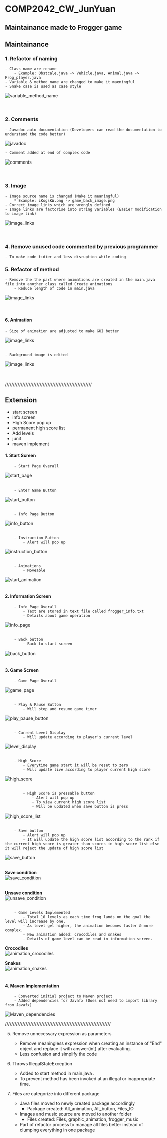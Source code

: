 # COMP2042_CW_JunYuan
## Maintainance made to Frogger game


## Maintainance 
### 1. Refactor of naming
    - Class name are rename
        - Example: Obstcale.java -> Vehicle.java, Animal.java -> Frog_player.java
    - Variable & method name are changed to make it maeningful
    - Snake case is used as case style
![variable_method_name](./image/maintain_1.png)<br><br><br>

### 2. Comments 
    - Javadoc auto documentation (Developers can read the documentation to understand the code better)
![javadoc](./image/maintain_2.png)<br>

    - Comment added at end of complex code
![comments](./image/maintain_3.png)<br><br><br>

### 3. Image
    - Image source name is changed (Make it meaningful)
        * Example: iKogsKW.png -> game_back_image.png
    - Correct image links which are wrongly defined
    - Image links are factorise into string variables (Easier modification to image link)
![image_links](./image/maintain_4.png)<br><br><br>

### 4. Remove unused code commented by previous programmer
    - To make code tidier and less disruption while coding

### 5. Refactor of method
    - Remove the the part where animations are created in the main.java file into another class called Create_animations
        - Reduce length of code in main.java
![image_links](./image/maintain_5.png)<br><br><br>

#### 6. Animation
    - Size of animation are adjusted to make GUI better
![image_links](./image/maintain_6.png)<br><br> 

    - Background image is edited
![image_links](./image/maintain_7.png)<br><br><br>       

///////////////////////////////////////////////////////

## Extension
* start screen
* info screen
* High Score pop up 
* permanent high score list 
* Add levels
* junit
* maven implement 

#### 1. Start Screen
        - Start Page Overall
![start_page](./image/start_page.png)<br><br> 

        - Enter Game Button 
![start_button](./image/start_button.png)<br><br>    

        - Info Page Button 
![info_button](./image/info_button.png)<br><br>   

        - Instruction Button 
            - Alert will pop up
![instruction_button](./image/instruction_button.png)<br><br>   

        - Animations
            - Moveable
![start_animation](./image/start_animation.png)<br><br>   

#### 2. Information Screen
        - Info Page Overall
            - Text are stored in text file called frogger_info.txt
            - Details about game operation
![info_page](./image/info_page.png)<br><br>

        - Back button 
            - Back to start screen
![back_button](./image/info_back_button.png)<br><br>

#### 3. Game Screen
        - Game Page Overall
![game_page](./image/game_page.png)<br><br>

        - Play & Pause Button
            - Will stop and resume game timer
![play_pause_button](./image/play_pause_button.png)<br><br>

        - Current Level Display
            - Will update according to player's current level
![level_display](./image/level_display.png)<br><br>

        - High Score
            - Everytime game start it will be reset to zero
            - Will update live according to player current high score
![high_score](./image/highscore.png)<br><br>

            - High Score is pressable button
                - Alert will pop up
                - To view current high score list
                - Will be updated when save button is press
![high_score_list](./image/highscore_list.png)<br><br>

        - Save button
            - Alert will pop up
            - It will update the high score list according to the rank if the current high score is greater than scores in high score list else it will reject the update of high score list 
![save_button](./image/save_button.png)<br><br>

**Save condition**<br>
![save_condition](./image/highscore_list_saved.png)<br><br>

**Unsave condition**<br>
![unsave_condition](./image/highscore_list_unsaved.png)<br><br>

        - Game Levels Implemented
            - Total 10 levels as each time frog lands on the goal the level will increase by one.
            - As level get higher, the animation becomes faster & more complex.
            - New animation added: crocodiles and snakes
            - Details of game level can be read in information screen.

**Crocodiles**<br>
![animation_crocodiles](./image/animation_croc.png)<br>

**Snakes**<br>
![animation_snakes](./image/animation_snake.png)<br><br>


#### 4. Maven Implementation
        - Converted initial project to Maven project
        - Added dependencies for Javafx (Does not need to import library from Javafx)
![Maven_dependencies](./image/maven_dependencies.png)



///////////////////////////////////////////////////////////////////

5. Remove unnecessary expression as parameters
    - Remove meaningless expression when creating an instance of "End" object and replace it with answer(int) after evaluating.
    - Less confusion and simplify the code

6. Throws IllegalStateException
    - Added to start method in main.java .
    - To prevent method has been invoked at an illegal or inappropriate time.

11. Files are categorize into different package
    - Java files moved to newly created package accordingly 
        - Package created: All_animation, All_button, Files_IO
    - Images and music source are moved to another folder
        - Files created: Files, graphic_animation, frogger_music
    - Part of refactor process to manage all files better instead of clumping everything in one package
            